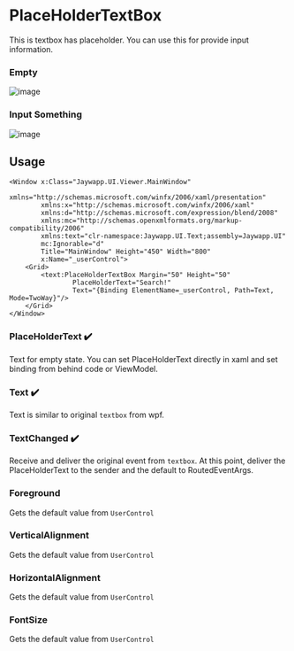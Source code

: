 # PlaceHolderTextBox
This is textbox has placeholder. You can use this for provide input information.
### Empty
![image](https://user-images.githubusercontent.com/20869970/221494846-9a781607-b3d5-45e5-be01-20ffa7abb902.png)
### Input Something
![image](https://user-images.githubusercontent.com/20869970/221494891-7800988f-c667-404e-b949-b00a4c0ec8bf.png)

## Usage
```
<Window x:Class="Jaywapp.UI.Viewer.MainWindow"
        xmlns="http://schemas.microsoft.com/winfx/2006/xaml/presentation"
        xmlns:x="http://schemas.microsoft.com/winfx/2006/xaml"
        xmlns:d="http://schemas.microsoft.com/expression/blend/2008"
        xmlns:mc="http://schemas.openxmlformats.org/markup-compatibility/2006"
        xmlns:text="clr-namespace:Jaywapp.UI.Text;assembly=Jaywapp.UI"
        mc:Ignorable="d"
        Title="MainWindow" Height="450" Width="800"
        x:Name="_userControl">
    <Grid>
        <text:PlaceHolderTextBox Margin="50" Height="50"
                PlaceHolderText="Search!"
                Text="{Binding ElementName=_userControl, Path=Text, Mode=TwoWay}"/>
    </Grid>
</Window>
```

### PlaceHolderText :heavy_check_mark:
Text for empty state. You can set PlaceHolderText directly in xaml and set binding from behind code or ViewModel.
### Text :heavy_check_mark:
Text is similar to original `textbox` from wpf.
### TextChanged :heavy_check_mark:
Receive and deliver the original event from `textbox`. At this point, deliver the PlaceHolderText to the sender and the default to RoutedEventArgs.
### Foreground
Gets the default value from `UserControl`
### VerticalAlignment
Gets the default value from `UserControl`
### HorizontalAlignment
Gets the default value from `UserControl`
### FontSize
Gets the default value from `UserControl`

